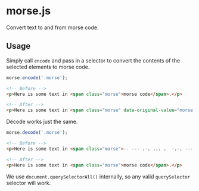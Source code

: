 # morse.js

Convert text to and from morse code.

## Usage

Simply call `encode` and pass in a selector to convert the contents of the selected elements to morse code.

```js
morse.encode('.morse');
```


```html
<!-- Before -->
<p>Here is some text in <span class="morse">morse code</span>.</p>

<!-- After -->
<p>Here is some text in <span class="morse" data-original-value="morse code">-- --- .-. ... .  -.-. --- -.. .</span>.</p>

```

Decode works just the same.

```js
morse.decode('.morse');
```

```html
<!-- Before -->
<p>Here is some text in <span class="morse">-- --- .-. ... .  -.-. --- -.. .</span>.</p>

<!-- After -->
<p>Here is some text in <span class="morse">morse code</span>.</p>
```

We use `document.querySelectorAll()` internally, so any valid `querySelector` selector will work.
